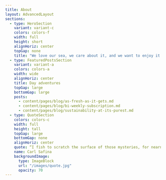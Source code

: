 ```yaml
---
title: About
layout: AdvancedLayout
sections:
  - type: HeroSection
    variant: variant-c
    colors: colors-f
    width: full
    height: short
    alignHoriz: center
    topGap: none
    title: "We love our sea, we care about it, and we want to enjoy it for years to come."
  - type: FeaturedPostsSection
    variant: variant-a
    colors: colors-a
    width: wide
    alignHoriz: center
    title: Day adventures
    topGap: large
    bottomGap: large
    posts:
      - content/pages/blog/as-fresh-as-it-gets.md
      - content/pages/blog/bi-weekly-subscription.md
      - content/pages/blog/sustainability-at-its-purest.md
  - type: QuoteSection
    colors: colors-c
    width: full
    height: tall
    topGap: large
    bottomGap: none
    alignHoriz: center
    quote: “I fish to scratch the surface of those mysteries, for nearness to the beautiful, and to reassure myself the world remains.”
    name: Carl Safina
    backgroundImage:
      type: ImageBlock
      url: "/images/quote.jpg"
      opacity: 70
---
```

